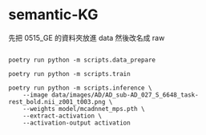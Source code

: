 # semantic-KG
先把 0515_GE 的資料夾放進 data 然後改名成 raw

```shell

poetry run python -m scripts.data_prepare
```

```shell
poetry run python -m scripts.train
```

```shell
poetry run python -m scripts.inference \
    --image data/images/AD/AD_sub-AD_027_S_6648_task-rest_bold.nii_z001_t003.png \
    --weights model/mcadnnet_mps.pth \
    --extract-activation \
    --activation-output activation
```
